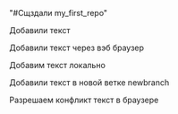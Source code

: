 "#Сщздали my_first_repo" 

Добавили текст

Добавили текст через вэб браузер

Добавим текст локально

Добавили текст в новой ветке newbranch

Разрешаем конфликт текст в браузере
